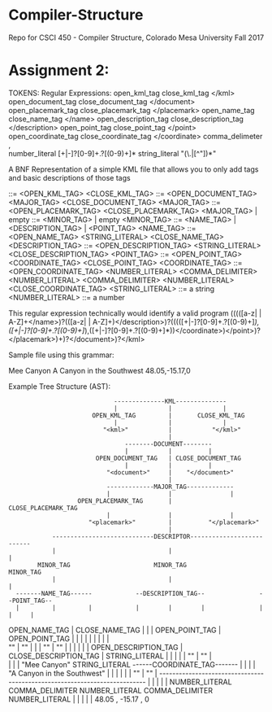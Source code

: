 # Compiler-Structure
Repo for CSCI 450 - Compiler Structure, Colorado Mesa University Fall 2017

# Assignment 2:


TOKENS:                         Regular Expressions:
open_kml_tag                    <kml>
close_kml_tag                   <\/kml>
open_document_tag               <document>
close_document_tag              <\/document>
open_placemark_tag              <placemark>
close_placemark_tag             <\/placemark>
open_name_tag                   <name>
close_name_tag                  <\/name>
open_description_tag            <description>
close_description_tag           <\/description>
open_point_tag                  <point>
close_point_tag                 <\/point>
open_coordinate_tag             <coordinate>
close_coordinate_tag            <\/coordinate>
comma_delimeter                 \,                       
number_literal                  [+|-]?[0-9]+\.?[(0-9)+]*
string_literal                  \"(\\.|[^"])*\"



A BNF Representation of a simple KML file that allows you to only add <Placemark> tags and basic descriptions of those tags

<KML> ::= <OPEN_KML_TAG> <DOCUMENT> <CLOSE_KML_TAG>
<DOCUMENT> ::= <OPEN_DOCUMENT_TAG> <MAJOR_TAG> <CLOSE_DOCUMENT_TAG>
<MAJOR_TAG> ::= <OPEN_PLACEMARK_TAG> <DESCRIPTOR> <CLOSE_PLACEMARK_TAG> <MAJOR_TAG> | empty
<DESCRIPTOR> ::= <MINOR_TAG> <DESCRIPTOR> | empty
<MINOR_TAG> ::= <NAME_TAG> | <DESCRIPTION_TAG> | <POINT_TAG>
<NAME_TAG> ::= <OPEN_NAME_TAG> <STRING_LITERAL> <CLOSE_NAME_TAG>
<DESCRIPTION_TAG> ::= <OPEN_DESCRIPTION_TAG> <STRING_LITERAL> <CLOSE_DESCRIPTION_TAG>
<POINT_TAG> ::= <OPEN_POINT_TAG> <COORDINATE_TAG> <CLOSE_POINT_TAG>
<COORDINATE_TAG> ::= <OPEN_COORDINATE_TAG> <NUMBER_LITERAL> <COMMA_DELIMITER> <NUMBER_LITERAL> <COMMA_DELIMITER> <NUMBER_LITERAL> <CLOSE_COORDINATE_TAG>
<STRING_LITERAL> ::= a string
<NUMBER_LITERAL> ::= a number


This regular expression technically would identify a valid program 
<kml>(<document>((<placemark>(<name>[a-z| | A-Z]+<\/name>)?(<description>([a-z| | A-Z]+)<\/description>)?(<point>(<coordinate>(([+|-]?[0-9]+\.?[(0-9)+]*)\,([+|-]?[0-9]+\.?[(0-9)+]*)\,([+|-]?[0-9]+\.?[(0-9)+]*))<\/coordinate>)<\/point>)?<\/placemark>)+)?<\/document>)?<\/kml>


Sample file using this grammar:

<kml>
    <document>
        <placemark>
            <name>Mee Canyon</name>
            <description>A Canyon in the Southwest</description>
            <point>
                <coordinate>48.05,-15.17,0</coordinate>
            </point>
        </placemark>
    </document>
</kml>


Example Tree Structure (AST):

                                 --------------KML--------------
                                 |              |              |
                           OPEN_KML_TAG         |       CLOSE_KML_TAG   
                                 |              |              |
                              "<kml>"           |           "</kml>"
                                                |
                                    --------DOCUMENT--------
                                    |           |          |
                            OPEN_DOCUMENT_TAG   | CLOSE_DOCUMENT_TAG       
                                    |           |          |
                               "<document>"     |    "</document>"
                                                |
                               -------------MAJOR_TAG-------------
                               |                |                |
                       OPEN_PLACEMARK_TAG       |       CLOSE_PLACEMARK_TAG
                               |                |                |
                          "<placemark>"         |          "</placemark>"           
                                                |
                ----------------------------DESCRIPTOR--------------------------
                |                               |                              |
            MINOR_TAG                       MINOR_TAG                      MINOR_TAG
                |                               |                              |
      -------NAME_TAG------            --DESCRIPTION_TAG--               --POINT_TAG--
      |         |         |            |        |        |               |     |     |
OPEN_NAME_TAG   |  CLOSE_NAME_TAG      |        |        |      OPEN_POINT_TAG | OPEN_POINT_TAG
      |         |         |            |        |        |               |     |     |    
  "<name>"      |     "</name>"        |        |        |           "<point>" | "</point>"
                |                      |        |        |                     |
                |          OPEN_DESCRIPTION_TAG | CLOSE_DESCRIPTION_TAG        |
          STRING_LITERAL               |        |        |                     |
                |               "<description>" | "</description>"             |                    
                |                               |                              |
           "Mee Canyon"                   STRING_LITERAL           ------COORDINATE_TAG-------
                                                |                  |           |             |
                                   "A Canyon in the Southwest"     |           |             |
                                                                   |           |             |
                                                            "<coordinate>"     |      "</coordinate>"
                                                                               |
                                            --------------------------------------------------------------------------
                                            |                |                 |                 |                   |
                                      NUMBER_LITERAL  COMMA_DELIMITER    NUMBER_LITERAL    COMMA_DELIMITER     NUMBER_LITERAL
                                            |                |                 |                 |                   |
                                          48.05              ,              -15.17               ,                   0     
